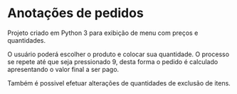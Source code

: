 # Anotações de pedidos
Projeto criado em Python 3 para exibição de menu com preços e quantidades.

O usuário poderá escolher o produto e colocar sua quantidade. O processo se repete até que seja pressionado 9, desta forma o pedido é calculado apresentando o valor final a ser pago.

Também é possivel efetuar alterações de quantidades de exclusão de itens.
